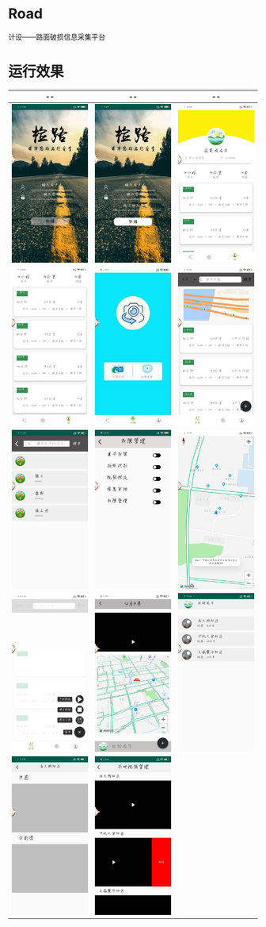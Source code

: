 # Road
计设——路面破损信息采集平台

# 运行效果



|                        --                         |                        --                         |                        --                         |
| :-----------------------------------------------: | :-----------------------------------------------: | :-----------------------------------------------: |
| <img src="./pictures/01.jpg" style="zoom:33%;" /> | <img src="./pictures/02.jpg" style="zoom:33%;" /> | <img src="./pictures/03.jpg" style="zoom:33%;" /> |
| <img src="./pictures/04.jpg" style="zoom:33%;" /> | <img src="./pictures/05.jpg" style="zoom:33%;" /> | <img src="./pictures/06.jpg" style="zoom:33%;" /> |
| <img src="./pictures/07.jpg" style="zoom:33%;" /> | <img src="./pictures/08.jpg" style="zoom:33%;" /> | <img src="./pictures/09.jpg" style="zoom:33%;" /> |
| <img src="./pictures/10.jpg" style="zoom:33%;" /> | <img src="./pictures/11.jpg" style="zoom:33%;" /> | <img src="./pictures/12.jpg" style="zoom:33%;" /> |
| <img src="./pictures/13.jpg" style="zoom:33%;" /> | <img src="./pictures/14.jpg" style="zoom:33%;" /> |                                                   |

